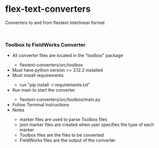 # flex-text-converters
Converters to and from flextext interlinear format

<br>

### Toolbox to FieldWorks Converter
<ul>
    <li>All converter files are located in the "toolbox" package</li>
        <ul>
            <li>flextext-converters/src/toolbox</li>
        </ul>
    <li>Must have python version >= 3.12.2 installed</li>
    <li>Must install requirements</li>
        <ul>
            <li>run "pip install -r requirements.txt"</li>
        </ul>
    <li>Run main to start the converter</li>
        <ul>
            <li>flextext-converters/src/toolbox/main.py</li>
        </ul>
    <li>Follow Terminal Instructions</li>
    <li>Notes</li>
        <ul>
            <li>marker files are used to parse Toolbox files</li>
            <li>json marker files are created when user specifies the type of each marker</li>
            <li>Toolbox files are the files to be converted</li>
            <li>FieldWorks files are the output of the converter</li>
        </ul>
</ul>

